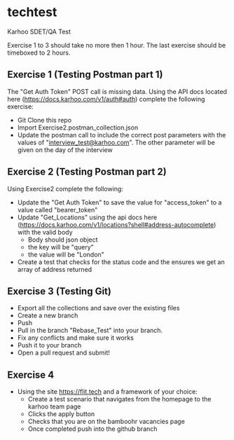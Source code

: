 # techtest


Karhoo SDET/QA Test

Exercise 1 to 3 should take no more then 1 hour. The last exercise should be timeboxed to 2 hours.

 
## Exercise 1 (Testing Postman part 1)
The "Get Auth Token" POST call is missing data. Using the API docs located here (https://docs.karhoo.com/v1/auth#auth) complete the following exercise:
- Git Clone this repo
- Import Exercise2.postman_collection.json
- Update the postman call to include the correct post parameters with the values of "interview_test@karhoo.com". The other parameter will be given on the day of the interview


## Exercise 2 (Testing Postman part 2)
Using Exercise2 complete the following:

- Update the "Get Auth Token" to save the value for "access_token" to a value called "bearer_token"
- Update "Get_Locations" using the api docs here (https://docs.karhoo.com/v1/locations?shell#address-autocomplete) with the valid body
  - Body should json object 
  - the key will be "query"
  - the value will be "London"
- Create a test that checks for the status code and the ensures we get an array of address returned

## Exercise 3 (Testing Git)

- Export all the collections and save over the existing files
- Create a new branch
- Push
- Pull in the branch "Rebase_Test" into your branch.
- Fix any conflicts and make sure it works
- Push it to your branch
- Open a pull request and submit!

## Exercise 4

- Using the site https://flit.tech and a framework of your choice:
  - Create a test scenario that navigates from the homepage to the karhoo team page
  - Clicks the apply button
  - Checks that you are on the bamboohr vacancies page
  - Once completed push into the github branch
